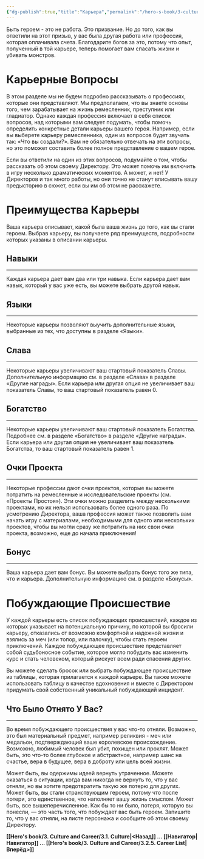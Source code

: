 ```yaml
---
{"dg-publish":true,"title":"Карьера","permalink":"/hero-s-book/3-culture-and-career/3-2-career/","dgPassFrontmatter":true}
---
```


Быть героем - это не работа. Это призвание. Но до того, как вы ответили на этот призыв, у вас была другая работа или профессия, которая оплачивала счета. Благодарите богов за это, потому что опыт, полученный в той карьере, теперь помогает вам спасать жизни и убивать монстров.
# Карьерные Вопросы
В этом разделе мы не будем подробно рассказывать о профессиях, которые они представляют. Мы предполагаем, что вы знаете основы того, чем зарабатывает на жизнь ремесленник, преступник или гладиатор. Однако каждая профессия включает в себя список вопросов, над которыми вам следует подумать, чтобы помочь определить конкретные детали карьеры вашего героя. Например, если вы выберете карьеру ремесленника, один из вопросов будет звучать так: «Что вы создали?». Вам не обязательно отвечать на эти вопросы, но это поможет составить более полное представление о вашем герое.

Если вы ответили на один из этих вопросов, подумайте о том, чтобы рассказать об этом своему Директору. Это может помочь им включить в игру несколько драматических моментов. А может, и нет! У Директоров и так много работы, но они точно не станут вписывать вашу предысторию в сюжет, если вы им об этом не расскажете.
# Преимущества Карьеры
Ваша карьера описывает, какой была ваша жизнь до того, как вы стали героем. Выбрав карьеру, вы получаете ряд преимуществ, подробности которых указаны в описании карьеры.
## Навыки
---
Каждая карьера дает вам два или три навыка. Если карьера дает вам навык, который у вас уже есть, вы можете выбрать другой навык.
## Языки
---
Некоторые карьеры позволяют выучить дополнительные языки, выбранные из тех, что доступны в разделе «Языки».
## Слава
---
Некоторые карьеры увеличивают ваш стартовый показатель Славы. Дополнительную информацию см. в разделе «Слава» в разделе «Другие награды».
Если карьера или другая опция не увеличивает ваш показатель Славы, то ваш стартовый показатель равен 0.
## Богатство
---
Некоторые карьеры увеличивают ваш стартовый показатель Богатства. Подробнее см. в разделе «Богатство» в разделе «Другие награды». 
Если карьера или другая опция не увеличивает ваш показатель Богатства, то ваш стартовый показатель равен 1.
## Очки Проекта
---
Некоторые профессии дают очки проектов, которые вы можете потратить на ремесленные и исследовательские проекты (см. «Проекты Простоя»). Эти очки можно разделить между несколькими проектами, но их нельзя использовать более одного раза. По усмотрению Директора, ваша профессия может также позволить вам начать игру с материалами, необходимыми для одного или нескольких проектов, чтобы вы могли сразу же потратить на них свои очки проекта, возможно, еще до начала приключения!
## Бонус
---
Ваша карьера дает вам бонус. Вы можете выбрать бонус того же типа, что и карьера. Дополнительную информацию см. в разделе «Бонусы».
# Побуждающие Происшествие
У каждой карьеры есть список побуждающих происшествий, каждое из которых указывает на потенциальную причину, по которой вы бросили карьеру, отказались от возможно комфортной и надежной жизни и взялись за меч (или топор, или палочку), чтобы стать героем приключений. Каждое побуждающее происшествие представляет собой судьбоносное событие, которое могло побудить вас изменить курс и стать человеком, который рискует всем ради спасения других.

Вы можете сделать бросок или выбрать побуждающее происшествие из таблицы, которая прилагается к каждой карьере. Вы также можете использовать таблицу в качестве вдохновения и вместе с Директором придумать свой собственный уникальный побуждающий инцидент.
## Что Было Отнято У Вас?
---
Во время побуждающего происшествия у вас что-то отняли. Возможно, это был материальный предмет, например реликвия - меч или медальон, подтверждающий ваше королевское происхождение. Возможно, любимый человек был убит, похищен или проклят. Может быть, это что-то более глубокое и абстрактное, например шанс на счастье, вера в будущее, вера в доброту или цель всей жизни.

Может быть, вы одержимы идеей вернуть утраченное. Можете оказаться в ситуации, когда вам никогда не вернуть то, что у вас отняли, но вы хотите предотвратить такую же потерю для других. Может быть, вы стали странствующим героем, потому что после потери, это единственное, что наполняет вашу жизнь смыслом. Может быть, все вышеперечисленное. Как бы то ни было, потеря, которую вы понесли, — это часть того, что побуждает вас быть героем. Запишите то, что у вас отняли, на листе персонажа и сообщите об этом своему Директору.

**[[Hero's book/3. Culture and Career/3.1. Culture\|<Назад]] ... [[Навигатор\|Навигатор]] ... [[Hero's book/3. Culture and Career/3.2.5. Career List\|Вперёд>]]**